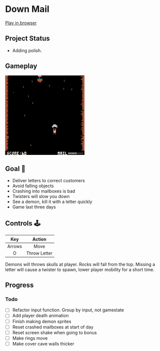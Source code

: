 # Down Mail
[Play in browser](https://sugarvoid.itch.io/down-mail)

## Project Status
- Adding polish. 

## Gameplay
![gameplay](https://github.com/sugarvoid/down-mail/blob/master/gameplay.gif)
<br>


## Goal :dart:
-   Deliver letters to correct customers
-   Avoid falling objects
-   Crashing into mailboxes is bad
-   Twisters will slow you down
-   See a demon, kill it with a letter quickly
-   Game last three days

## Controls :joystick:

|  Key   |   Action   |
| :----: | :--------: |
| Arrows |    Move    |
|   O    | Throw Letter |


Demons will throws skulls at player.
Rocks will fall from the top.
Missing a letter will cause a twister to spawn, lower player mobility for a short time.


## Progress

### Todo
- [ ] Refactor input function. Group by input, not gamestate
- [ ] Add player death animation 
- [ ] Finish making demon sprites
- [ ] Reset crashed mailboxes at start of day
- [ ] Reset screen shake when going to bonus
- [ ] Make rings move
- [ ] Make cover cave walls thicker